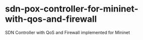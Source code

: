 # sdn-pox-controller-for-mininet-with-qos-and-firewall
SDN Controller with QoS and Firewall implemented for Mininet
